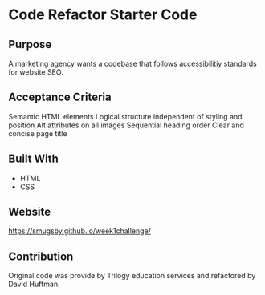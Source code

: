 # Code Refactor Starter Code

## Purpose
A marketing agency wants a codebase that follows accessibilitiy standards for website SEO. 

## Acceptance Criteria
Semantic HTML elements
Logical structure independent of styling and position
Alt attributes on all images
Sequential heading order
Clear and concise page title

## Built With
* HTML
* CSS

## Website
https://smugsby.github.io/week1challenge/

## Contribution
Original code was provide by Trilogy education services and refactored by David Huffman. 
